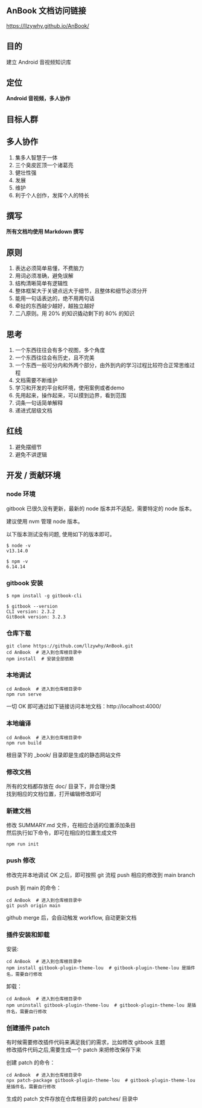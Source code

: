 
## AnBook 文档访问链接

<https://llzywhy.github.io/AnBook/>

## 目的

建立 Android 音视频知识库

## 定位

**Android 音视频，多人协作**​

## 目标人群​

## 多人协作

1. 集多人智慧于一体
2. 三个臭皮匠顶一个诸葛亮
3. 健壮性强
4. 发展
5. 维护
6. 利于个人创作，发挥个人的特长

## 撰写

**所有文档均使用 Markdown 撰写**

## 原则

1. 表达必须简单易懂，不费脑力
2. 用词必须准确，避免误解
3. 结构清晰简单有逻辑性
4. 整体框架大于关键点远大于细节，且整体和细节必须分开
5. 能用一句话表达的，绝不用两句话
6. 牵扯的东西越少越好，越独立越好
7. 二八原则。用 20% 的知识撬动剩下的 80% 的知识

## 思考

1. 一个东西往往会有多个视图，多个角度
2. 一个东西往往会有历史，且不完美
3. 一个东西一般可分内和外两个部分，由外到内的学习过程比较符合正常思维过程
4. 文档需要不断维护
5. 学习和开发的平台和环境，使用案例或者demo
6. 先用起来，操作起来，可以摸到边界，看到范围
7. 词条一句话简单解释
8. 递进式层级文档

## 红线

1. 避免摆细节
2. 避免不讲逻辑

## 开发 / 贡献环境

### node 环境

gitbook 已很久没有更新，最新的 node 版本并不适配，需要特定的 node 版本。

建议使用 nvm 管理 node 版本。

以下版本测试没有问题, 使用如下的版本即可。

```
$ node -v
v13.14.0

$ npm -v
6.14.14
```

### gitbook 安装

```
$ npm install -g gitbook-cli

$ gitbook --version
CLI version: 2.3.2
GitBook version: 3.2.3
```

### 仓库下载

```
git clone https://github.com/llzywhy/AnBook.git
cd AnBook  # 进入到仓库根目录中
npm install  # 安装全部依赖
```

### 本地调试

```
cd AnBook  # 进入到仓库根目录中
npm run serve
```
一切 OK 即可通过如下链接访问本地文档：http://localhost:4000/

### 本地编译

```
cd AnBook  # 进入到仓库根目录中
npm run build
```
根目录下的 _book/ 目录即是生成的静态网站文件

### 修改文档

所有的文档都存放在 doc/ 目录下，并合理分类  
找到相应的文档位置，打开编辑修改即可

### 新建文档

修改 SUMMARY.md 文件，在相应合适的位置添加条目  
然后执行如下命令，即可在相应的位置生成文件

```
npm run init
```

### push 修改

修改完并本地调试 OK 之后，即可按照 git 流程 push 相应的修改到 main branch

push 到 main 的命令：

```
cd AnBook  # 进入到仓库根目录中
git push origin main
```

github merge 后，会自动触发 workflow, 自动更新文档

### 插件安装和卸载

安装:

```
cd AnBook  # 进入到仓库根目录中
npm install gitbook-plugin-theme-lou  # gitbook-plugin-theme-lou 是插件名，需要自行修改
```

卸载：

```
cd AnBook  # 进入到仓库根目录中
npm uninstall gitbook-plugin-theme-lou  # gitbook-plugin-theme-lou 是插件名，需要自行修改
```

### 创建插件 patch

有时候需要修改插件代码来满足我们的需求，比如修改 gitbook 主题  
修改插件代码之后,需要生成一个 patch 来把修改保存下来

创建 patch 的命令：

```
cd AnBook  # 进入到仓库根目录中
npx patch-package gitbook-plugin-theme-lou  # gitbook-plugin-theme-lou 是插件名，需要自行修改
```

生成的 patch 文件存放在仓库根目录的 patches/ 目录中
